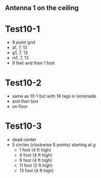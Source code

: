 ## Antenna 1 on the ceiling

# Test10-1
- 9 point grid
- a1, 7, 13
- g1, 7, 13
- m1, 7, 13
- 9 feet and then 1 foot

# Test10-2
- same as 10-1 but with 16 tags in lemonade 
- and then box
- on floor

# Test10-3
- dead center
- 5 circles (clockwise 8 points) starting at g
    - 1 foot (4 ft high)
    - 4 foot (4 ft high)
    - 9 foot (4 ft high)
    - 11 foot (2 ft high)
    - 13 foot (4 ft high)